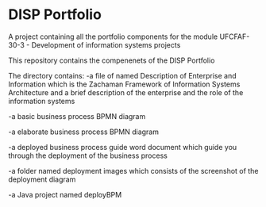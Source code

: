 # DISP Portfolio

A project containing all the portfolio components for the module UFCFAF-30-3 - Development of information systems projects

This repository contains the compenenets of the DISP Portfolio

The directory contains: 
-a file of named Description of Enterprise and Information which is the Zachaman Framework of Information Systems Architecture and a brief description of the enterprise and the role of the information
systems

-a basic business process BPMN diagram

-a elaborate business process BPMN diagram

-a deployed business process guide word document which guide you through the deployment of the business process

-a folder named deployment images which consists of the screenshot of the deployment diagram

-a Java project named deployBPM
